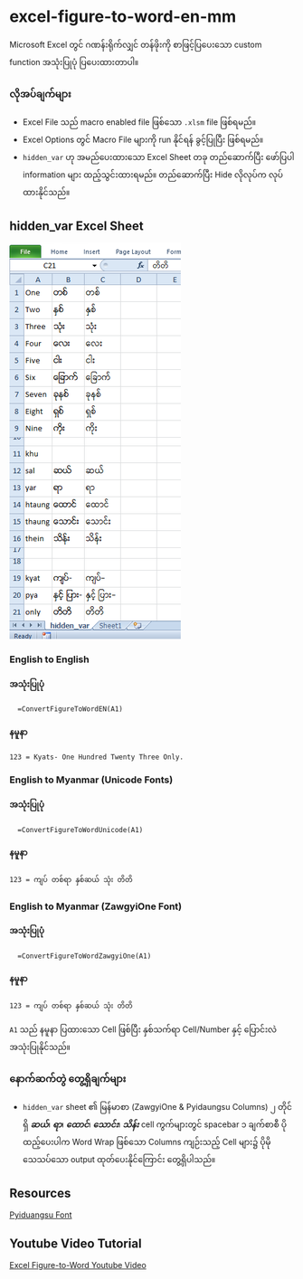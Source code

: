 # excel-figure-to-word-en-mm
Microsoft Excel တွင် ဂဏန်းရိုက်လျှင် တန်ဖိုးကို စာဖြင့်ပြပေးသော custom function ‌အသုံးပြုပုံ ပြပေးထားတာပါ။

### လိုအပ်ချက်များ
- Excel File သည် macro enabled file ဖြစ်သော `.xlsm` file ဖြစ်ရမည်။
- Excel Options တွင် Macro File များကို run နိုင်ရန် ခွင့်ပြုပြီး ဖြစ်ရမည်။
- `hidden_var` ဟု အမည်ပေးထားသော Excel Sheet တခု တည်ဆောက်ပြီး ဖော်ပြပါ information များ ထည့်သွင်းထားရမည်။ တည်ဆောက်ပြီး Hide လိုလုပ်က လုပ်ထားနိုင်သည်။
 
## hidden_var Excel Sheet
<img src="https://github.com/chitkokooo/excel-figure-to-word-en-mm/blob/main/hidden_var.png" alt="hidden_var excel Sheet">

### English to English
#### အသုံးပြုပုံ
```
  =ConvertFigureToWordEN(A1)
```
#### နမူနာ
```
123 = Kyats- One Hundred Twenty Three Only.
```

### English to Myanmar (Unicode Fonts)
#### အသုံးပြုပုံ
```
  =ConvertFigureToWordUnicode(A1)
```
#### နမူနာ
```
123 = ကျပ် တစ်ရာ နှစ်ဆယ် သုံး တိတိ
```

### English to Myanmar (ZawgyiOne Font)
#### အသုံးပြုပုံ
```
  =ConvertFigureToWordZawgyiOne(A1)
```
#### နမူနာ
```
123 = ကျပ် တစ်ရာ နှစ်ဆယ် သုံး တိတိ
```

`A1` သည် နမူနာ ပြထားသော Cell ဖြစ်ပြီး နှစ်သက်ရာ Cell/Number နှင့် ပြောင်းလဲ အသုံးပြုနိုင်သည်။


### နောက်ဆက်တွဲ တွေ့ရှိချက်များ
- `hidden_var` sheet ၏ မြန်မာစာ (ZawgyiOne & Pyidaungsu Columns) ၂ တိုင်ရှိ ***ဆယ်***၊ ***ရာ***၊ ***ထောင်***၊ ***သောင်း***၊ ***သိန်း*** cell ကွက်များတွင် spacebar ၁ ချက်စာစီ ပိုထည့်ပေးပါက Word Wrap ဖြစ်သော Columns ကျဉ်းသည့် Cell များ၌ ပိုမိုသေသပ်သော output ထုတ်ပေးနိုင်ကြောင်း တွေ့ရှိပါသည်။

## Resources
[Pyiduangsu Font](https://www.mmunicode.org/wiki/pyidaungsu-font/)

## Youtube Video Tutorial
[Excel Figure-to-Word Youtube Video](https://www.youtube.com/watch?v=uf49H02H7X4)

